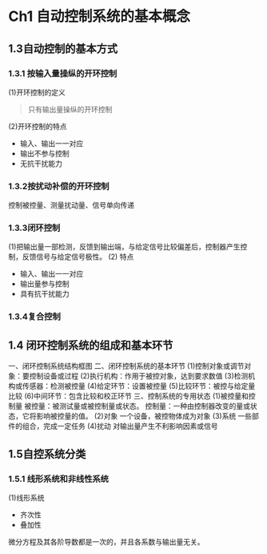 # Ch1 自动控制系统的基本概念
## 1.3自动控制的基本方式
### 1.3.1 按输入量操纵的开环控制
(1)开环控制的定义
> 只有输出量操纵的开环控制

(2)开环控制的特点
* 输入、输出一一对应
* 输出不参与控制
* 无抗干扰能力

### 1.3.2按扰动补偿的开环控制
控制被控量、测量扰动量、信号单向传递

### 1.3.3闭环控制
(1)把输出量一部检测，反馈到输出端，与给定信号比较偏差后，控制器产生控制，反馈信号与给定信号极性。
(2) 特点
* 输入、输出一一对应
* 输出量参与控制
* 具有抗干扰能力

### 1.3.4复合控制

## 1.4 闭环控制系统的组成和基本环节
一、闭环控制系统结构框图
二、闭环控制系统的基本环节
(1)控制对象或调节对象：要控制设备或过程
(2)执行机构：作用于被控对象，达到要求数值
(3)检测机构或传感器：检测被控量
(4)给定环节：设置被控量
(5)比较环节：被控与给定量比较
(6)中间环节：包含比较和校正环节
三、控制系统的专用状态
(1)被控量和控制量
被控量：被测试量或被控制量或状态。
控制量：一种由控制器改变的量或状态，它将影响被控量的值。
(2)对象
一个设备，被控物体成为对象
(3)系统
一些部件的组合，完成一定任务
(4)扰动
对输出量产生不利影响因素或信号

## 1.5自控系统分类
### 1.5.1 线形系统和非线性系统
(1)线形系统
* 齐次性
* 叠加性

微分方程及其各阶导数都是一次的，并且各系数与输出量无关。


